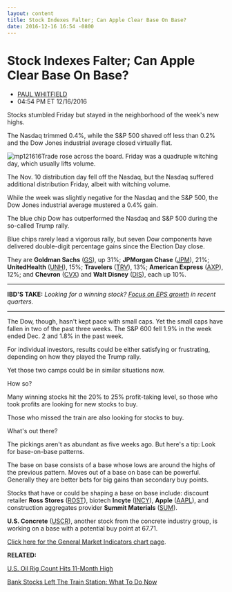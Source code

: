```yaml
---
layout: content
title: Stock Indexes Falter; Can Apple Clear Base On Base?
date: 2016-12-16 16:54 -0800
---
```



Stock Indexes Falter; Can Apple Clear Base On Base?
====================================================




* [PAUL WHITFIELD](https://www.investors.com/author/whitfieldp/ "Posts by PAUL WHITFIELD")
* 04:54 PM ET 12/16/2016




Stocks stumbled Friday but stayed in the neighborhood of the week's new highs.


The Nasdaq trimmed 0.4%, while the S&P 500 shaved off less than 0.2% and the Dow Jones industrial average closed virtually flat.


![mp121616](https://www.investors.com/wp-content/uploads/2016/12/MP121616-189x300.png)Trade rose across the board. Friday was a quadruple witching day, which usually lifts volume.


The Nov. 10 distribution day fell off the Nasdaq, but the Nasdaq suffered additional distribution Friday, albeit with witching volume.


While the week was slightly negative for the Nasdaq and the S&P 500, the Dow Jones industrial average mustered a 0.4% gain.


The blue chip Dow has outperformed the Nasdaq and S&P 500 during the so-called Trump rally.


Blue chips rarely lead a vigorous rally, but seven Dow components have delivered double-digit percentage gains since the Election Day close.


They are **Goldman Sachs** ([GS](https://research.investors.com/quote.aspx?symbol=GS)), up 31%; **JPMorgan Chase** ([JPM](https://research.investors.com/quote.aspx?symbol=JPM)), 21%; **UnitedHealth** ([UNH](https://research.investors.com/quote.aspx?symbol=UNH)), 15%; **Travelers** ([TRV](https://research.investors.com/quote.aspx?symbol=TRV)), 13%; **American Express** ([AXP](https://research.investors.com/quote.aspx?symbol=AXP)), 12%; and **Chevron** ([CVX](https://research.investors.com/quote.aspx?symbol=CVX)) and **Walt Disney** ([DIS](https://research.investors.com/quote.aspx?symbol=DIS)), each up 10%.




---


**IBD'S TAKE:** *Looking for a winning stock? [Focus on EPS growth](https://www.investors.com/how-to-invest/investors-corner/looking-for-a-winning-stock-focus-on-eps-growth-in-recent-quarters/) in recent quarters.*




---


The Dow, though, hasn't kept pace with small caps. Yet the small caps have fallen in two of the past three weeks. The S&P 600 fell 1.9% in the week ended Dec. 2 and 1.8% in the past week.


For individual investors, results could be either satisfying or frustrating, depending on how they played the Trump rally.


Yet those two camps could be in similar situations now.


How so?


Many winning stocks hit the 20% to 25% profit-taking level, so those who took profits are looking for new stocks to buy.


Those who missed the train are also looking for stocks to buy.


What's out there?


The pickings aren't as abundant as five weeks ago. But here's a tip: Look for base-on-base patterns.


The base on base consists of a base whose lows are around the highs of the previous pattern. Moves out of a base on base can be powerful. Generally they are better bets for big gains than secondary buy points.


Stocks that have or could be shaping a base on base include: discount retailer **Ross Stores** ([ROST](https://research.investors.com/quote.aspx?symbol=ROST)), biotech **Incyte** ([INCY](https://research.investors.com/quote.aspx?symbol=INCY)), **Apple** ([AAPL](https://research.investors.com/quote.aspx?symbol=AAPL)), and construction aggregates provider **Summit Materials** ([SUM](https://research.investors.com/quote.aspx?symbol=SUM)).


**U.S. Concrete** ([USCR](https://research.investors.com/quote.aspx?symbol=USCR)), another stock from the concrete industry group, is working on a base with a potential buy point at 67.71.


[Click here for the General Market Indicators chart page](https://www.investors.com/wp-content/uploads/2016/12/GMI_121916.pdf).


**RELATED:**


[U.S. Oil Rig Count Hits 11-Month High](https://www.investors.com/news/goldman-raises-oil-price-outlook-on-opec-nopec-deal-rosneft-will-cut-output/)


[Bank Stocks Left The Train Station: What To Do Now](https://www.investors.com/stock-lists/ibd-big-cap-20/bank-stocks-left-the-train-station-what-to-do-now/)


 




